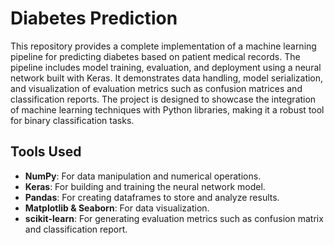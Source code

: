 # Diabetes Prediction

This repository provides a complete implementation of a machine learning pipeline for predicting diabetes based on patient medical records. The pipeline includes model training, evaluation, and deployment using a neural network built with Keras. It demonstrates data handling, model serialization, and visualization of evaluation metrics such as confusion matrices and classification reports. The project is designed to showcase the integration of machine learning techniques with Python libraries, making it a robust tool for binary classification tasks.

## Tools Used
- **NumPy**: For data manipulation and numerical operations.
- **Keras**: For building and training the neural network model.
- **Pandas**: For creating dataframes to store and analyze results.
- **Matplotlib & Seaborn**: For data visualization.
- **scikit-learn**: For generating evaluation metrics such as confusion matrix and classification report.
